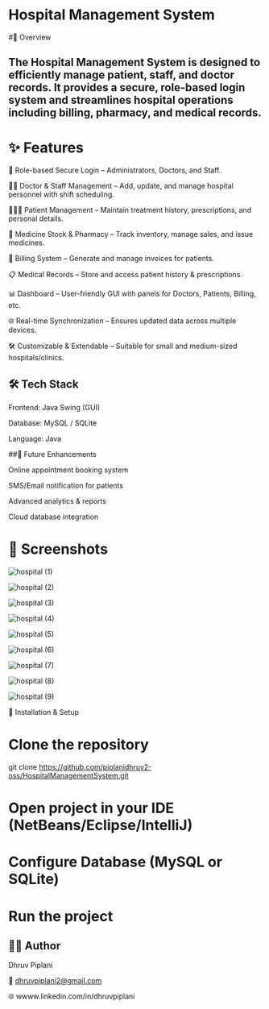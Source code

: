 # Hospital Management System
#📌 Overview

## The Hospital Management System is designed to efficiently manage patient, staff, and doctor records. It provides a secure, role-based login system and streamlines hospital operations including billing, pharmacy, and medical records.

# ✨ Features

🔐 Role-based Secure Login – Administrators, Doctors, and Staff.

👨‍⚕️ Doctor & Staff Management – Add, update, and manage hospital personnel with shift scheduling.

🧑‍🤝‍🧑 Patient Management – Maintain treatment history, prescriptions, and personal details.

💊 Medicine Stock & Pharmacy – Track inventory, manage sales, and issue medicines.

📄 Billing System – Generate and manage invoices for patients.

📋 Medical Records – Store and access patient history & prescriptions.

📊 Dashboard – User-friendly GUI with panels for Doctors, Patients, Billing, etc.

🌐 Real-time Synchronization – Ensures updated data across multiple devices.

🛠 Customizable & Extendable – Suitable for small and medium-sized hospitals/clinics.

## 🛠️ Tech Stack

Frontend: Java Swing (GUI)

Database: MySQL / SQLite

Language: Java

##🚀 Future Enhancements

Online appointment booking system

SMS/Email notification for patients

Advanced analytics & reports

Cloud database integration

# 📸 Screenshots

![hospital (1)](https://github.com/user-attachments/assets/80bd5d74-ca57-47c5-96b6-49b6808b3745)

![hospital (2)](https://github.com/user-attachments/assets/6ba4ac9b-e30d-4026-afeb-546bb90b36d5)

![hospital (3)](https://github.com/user-attachments/assets/9b25fcb8-6674-4b42-8a01-5316ffd80c09)

![hospital (4)](https://github.com/user-attachments/assets/5ea92617-1909-4cf2-a68e-e23c569a7bf8)

![hospital (5)](https://github.com/user-attachments/assets/8123b40f-4dfb-49c2-a7cf-78b5a7a2b662)

![hospital (6)](https://github.com/user-attachments/assets/deb59491-1cd2-4dbd-806a-e8172280a95f)


![hospital (7)](https://github.com/user-attachments/assets/27608294-898c-46f3-a9c5-78590537708d)

![hospital (8)](https://github.com/user-attachments/assets/b503cafb-d7f8-4ee9-bb21-922e712f338b)

![hospital (9)](https://github.com/user-attachments/assets/692ef127-b98b-4514-af76-18218b1c35ab)


📂 Installation & Setup

# Clone the repository

git clone https://github.com/piplanidhruv2-oss/HospitalManagementSystem.git

# Open project in your IDE (NetBeans/Eclipse/IntelliJ)

# Configure Database (MySQL or SQLite)

# Run the project

## 👨‍💻 Author

 Dhruv Piplani

📧 dhruvpiplani2@gmail.com

🌐 wwww.linkedin.com/in/dhruvpiplani


